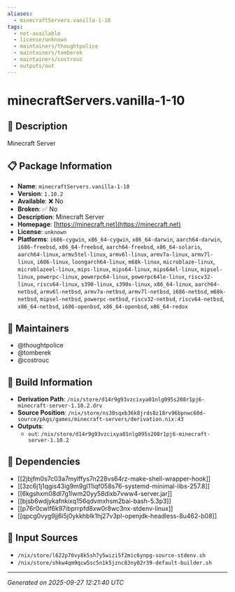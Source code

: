 ```yaml
---
aliases:
  - minecraftServers.vanilla-1-10
tags:
  - not-available
  - license/unknown
  - maintainers/thoughtpolice
  - maintainers/tomberek
  - maintainers/costrouc
  - outputs/out
---
```


# minecraftServers.vanilla-1-10

## 📝 Description

Minecraft Server

## 📋 Package Information

- **Name**: `minecraftServers.vanilla-1-10`
- **Version**: `1.10.2`
- **Available**: ❌ No
- **Broken**: ✅ No
- **Description**: Minecraft Server
- **Homepage**: [https://minecraft.net](https://minecraft.net)
- **License**: `unknown`
- **Platforms**: `i686-cygwin`, `x86_64-cygwin`, `x86_64-darwin`, `aarch64-darwin`, `i686-freebsd`, `x86_64-freebsd`, `aarch64-freebsd`, `x86_64-solaris`, `aarch64-linux`, `armv5tel-linux`, `armv6l-linux`, `armv7a-linux`, `armv7l-linux`, `i686-linux`, `loongarch64-linux`, `m68k-linux`, `microblaze-linux`, `microblazeel-linux`, `mips-linux`, `mips64-linux`, `mips64el-linux`, `mipsel-linux`, `powerpc-linux`, `powerpc64-linux`, `powerpc64le-linux`, `riscv32-linux`, `riscv64-linux`, `s390-linux`, `s390x-linux`, `x86_64-linux`, `aarch64-netbsd`, `armv6l-netbsd`, `armv7a-netbsd`, `armv7l-netbsd`, `i686-netbsd`, `m68k-netbsd`, `mipsel-netbsd`, `powerpc-netbsd`, `riscv32-netbsd`, `riscv64-netbsd`, `x86_64-netbsd`, `i686-openbsd`, `x86_64-openbsd`, `x86_64-redox`
## 👥 Maintainers

- @thoughtpolice
- @tomberek
- @costrouc


## 🔧 Build Information

- **Derivation Path**: `/nix/store/d14r9g93vzcixya01nlg095s208r1pj6-minecraft-server-1.10.2.drv`
- **Source Position**: `/nix/store/ns30sqxb36k8jrds8z18rv96bpnwc60d-source/pkgs/games/minecraft-servers/derivation.nix:43`
- **Outputs**:
  - `out`:  `/nix/store/d14r9g93vzcixya01nlg095s208r1pj6-minecraft-server-1.10.2`

## 🔗 Dependencies

- [[2jbjfm0s7c03a7mylffys7n228vs64rz-make-shell-wrapper-hook]]
- [[3zc6j1j1qgis43ig9m9gl11iqf058s76-systemd-minimal-libs-257.8]]
- [[6kgshxm08dl7g1lwm20yy58dixb7vww4-server.jar]]
- [[bjsb6wdjykafnkixq156qdvmxhsm2bai-bash-5.3p3]]
- [[p76r0cwlf6k97ibprrpfd8xw0r8wc3nx-stdenv-linux]]
- [[qpcg0vyg9jj6i5j0ykkhblk1hj27v3pl-openjdk-headless-8u462-b08]]

## 📁 Input Sources

- `/nix/store/l622p70vy8k5sh7y5wizi5f2mic6ynpg-source-stdenv.sh`
- `/nix/store/shkw4qm9qcw5sc5n1k5jznc83ny02r39-default-builder.sh`

---
*Generated on 2025-09-27 12:21:40 UTC*
